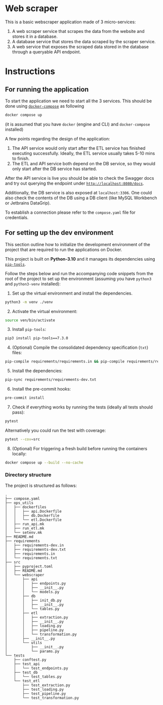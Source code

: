 # Web scraper
This is a basic webscraper application made of 3 micro-services:
1. A web scraper service that scrapes the data from the website and stores it in a database.
2. A database service that stores the data scraped by the scraper service.
3. A web service that exposes the scraped data stored in the database through a queryable API endpoint.

# Instructions

## For running the application

To start the application we need to start all the 3 services.
This should be done using [`docker-compose`](https://docs.docker.com/compose/) as following 
```bash
docker compose up
```
(it is assumed that you have `docker` (engine and CLI) and `docker-compose` installed)


A few points regarding the design of the application:
1. The API service would only start after the ETL service has finished executing successfully. Ideally, the ETL service
usually takes 5-10 mins to finish.
2. The ETL and API service both depend on the DB service, so they would only start after the DB service has started.

After the API service is live you should be able to check the Swagger docs and try out querying the endpoint
under [`http://localhost:8080/docs`](http://localhost:8080/docs).

Additionally, the DB service is also exposed at `localhost:3306`. One could also check the contents of the DB
using a DB client (like MySQL Workbench or Jetbrains DataGrip). 

To establish a connection please refer to the `compose.yaml` file for credentials.

## For setting up the dev environment

This section outline how to initialize the development environment of the project that are required to run the applications
on Docker.

This project is built on **Python-3.10** and it manages its dependencies using [`pip-tools`](https://pip-tools.readthedocs.io/en/latest/).

Follow the steps below and run the accompanying code snippets from the root of the project to set up the environment 
(assuming you have `python3` and `python3-venv` installed):

1. Set up the virtual environment and install the dependencies.

```bash
python3 -m venv ./venv
```

2. Activate the virtual environment:

```bash
source ven/bin/activate
```

3. Install `pip-tools`:

```bash
pip3 install pip-tools==7.3.0
```

4. (Optional) Compile the consolidated dependency specification (`txt`) files:

```bash
pip-compile requirements/requirements.in && pip-compile requirements/requirements-dev.in
```

5. Install the dependencies:

```bash
pip-sync requirements/requirements-dev.txt
```

6. Install the pre-commit hooks:

```bash
pre-commit install
```

7. Check if everything works by running the tests (ideally all tests should pass):

```bash
pytest
```
Alternatively you could run the test with coverage:

```bash
pytest --cov=src
```

8. (Optional) For triggering a fresh build before running the containers locally:

```bash
docker compose up --build --no-cache
```

### Directory structure

The project is structured as follows:

```shell
.
├── compose.yaml
├── ops_utils
│   ├── dockerfiles
│   │   ├── api.Dockerfile
│   │   ├── db.Dockerfile
│   │   └── etl.Dockerfile
│   ├── run_api.mk
│   ├── run_etl.mk
│   └── setenv.mk
├── README.md
├── requirements
│   ├── requirements-dev.in
│   ├── requirements-dev.txt
│   ├── requirements.in
│   └── requirements.txt
├── src
│   ├── pyproject.toml
│   ├── README.md
│   └── webscraper
│       ├── api
│       │   ├── endpoints.py
│       │   ├── __init__.py
│       │   └── models.py
│       ├── db
│       │   ├── init_db.py
│       │   ├── __init__.py
│       │   └── tables.py
│       ├── etl
│       │   ├── extraction.py
│       │   ├── __init__.py
│       │   ├── loading.py
│       │   ├── pipeline.py
│       │   └── transformation.py
│       ├── __init__.py
│       └── utils
│           ├── __init__.py
│           └── params.py
└── tests
    ├── conftest.py
    ├── test_api
    │   └── test_endpoints.py
    ├── test_db
    │   └── test_tables.py
    └── test_etl
        ├── test_extraction.py
        ├── test_loading.py
        ├── test_pipeline.py
        └── test_transformation.py
```